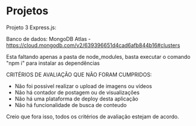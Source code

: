 # Projetos

Projeto 3 Express.js:

Banco de dados: MongoDB Atlas - https://cloud.mongodb.com/v2/639396651d4cad6afb844b16#clusters

Esta faltando apenas a pasta de node_modules, basta executar o comando "npm i" para instalar as dependências

CRITÉRIOS DE AVALIAÇÃO QUE NÃO FORAM CUMPRIDOS:
- Não foi possivel realizar o upload de imagens ou vídeos
- Não há contador de postagem ou de visualizações
- Não há uma plataforma de deploy desta aplicação
- Não há funcionalidade de busca de conteudo

Creio que fora isso, todos os critérios de avaliação estejam de acordo.
